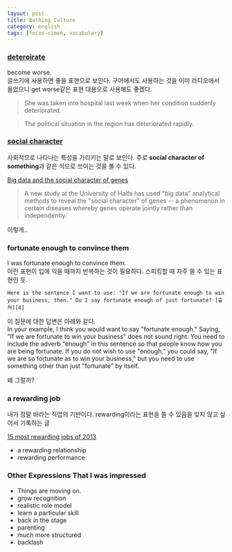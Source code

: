 ```yaml
---
layout: post
title: Bathing Culture
category: english
tags: [focus-simon, vocabulary]
---
```


### [deteroirate][1]

become worse.<br/>
글쓰기에 사용하면 좋을 표현으로 보인다. 구어에서도 사용하는 것을 이미 라디오에서 들었으니 get worse같은 표현 대용으로 사용해도 좋겠다.

> She was taken into ​hospital last ​week when her ​condition ​suddenly deteriorated.

> The ​political ​situation in the ​region has deteriorated ​rapidly.


### [social character][3]
사회적으로 나타나는 특성을 가리키는 말로 보인다. 주로 <strong>social character of something</strong>과 같은 식으로 쓰이는 것을 볼 수 있다.

[Big data and the social character of genes][2]
> A new study at the University of Haifa has used "big data" analytical methods to reveal the "social character" of genes -- a phenomenon in certain diseases whereby genes operate jointly rather than independently.

이렇게..


### fortunate enough to convince them
I was fortunate enough to convince them.<br/>
이런 표현이 입에 익을 때까지 반복하는 것이 필요하다. 스피킹할 때 자주 쓸 수 있는 표현인 듯.

```
Here is the sentence I want to use: "If we are fortunate enough to win your business, then." Do I say fortunate enough of just fortunate? [출처][4]
```

이 질문에 대한 답변은 아래와 같다.<br/>
In your example, I think you would want to say "fortunate enough." Saying, "If we are fortunate to win your business" does not sound right. You need to include the adverb "enough" in this sentence so that people know how you are being fortunate. If you do not wish to use "enough," you could say, "If we are so fortunate as to win your business," but you need to use something other than just "fortunate" by itself. 

왜 그럴까?

### a rewarding job
내가 정말 바라는 직업의 기반이다. rewarding이라는 표현을 쓸 수 있음을 잊지 않고 싶어서 기록하는 글

[15 most rewarding jobs of 2013][5]

 * a rewarding relationship
 * rewarding performance

 ### Other Expressions That I was impressed
 * Things are moving on.
 * grow recognition
 * realistic role model
 * learn a particular skill
 * back in the stage
 * parenting
 * much more structured
 * backlash

[1]: http://dictionary.cambridge.org/dictionary/english/deteriorate
[2]: http://www.sciencedaily.com/releases/2015/08/150813084035.htm
[3]: http://fromm-online.org/en/gesellschafts-charakter-charakter-der-gesellschaft-sozialcharakter/
[4]: http://community.write.com/topic/1346-fortunate-or-fortunate-enough/
[5]: http://www.zdnet.com/article/15-most-rewarding-jobs-of-2013/
